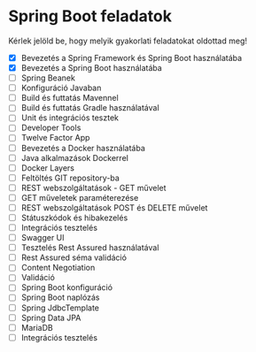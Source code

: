 # Spring Boot feladatok

Kérlek jelöld be, hogy melyik gyakorlati feladatokat oldottad meg!

* [X] Bevezetés a Spring Framework és Spring Boot használatába
* [X] Bevezetés a Spring Boot használatába
* [ ] Spring Beanek
* [ ] Konfiguráció Javaban
* [ ] Build és futtatás Mavennel
* [ ] Build és futtatás Gradle használatával
* [ ] Unit és integrációs tesztek
* [ ] Developer Tools
* [ ] Twelve Factor App
* [ ] Bevezetés a Docker használatába
* [ ] Java alkalmazások Dockerrel
* [ ] Docker Layers
* [ ] Feltöltés GIT repository-ba
* [ ] REST webszolgáltatások - GET művelet
* [ ] GET műveletek paraméterezése
* [ ] REST webszolgáltatások POST és DELETE művelet
* [ ] Státuszkódok és hibakezelés
* [ ] Integrációs tesztelés
* [ ] Swagger UI
* [ ] Tesztelés Rest Assured használatával
* [ ] Rest Assured séma validáció
* [ ] Content Negotiation
* [ ] Validáció
* [ ] Spring Boot konfiguráció
* [ ] Spring Boot naplózás
* [ ] Spring JdbcTemplate
* [ ] Spring Data JPA
* [ ] MariaDB
* [ ] Integrációs tesztelés
